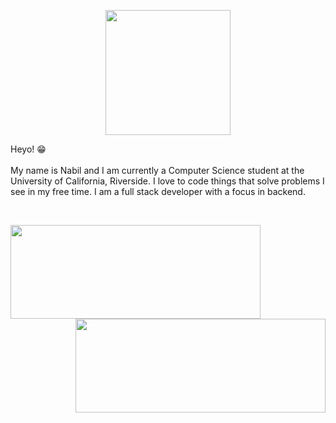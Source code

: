<p align="center">
  <img height="200" src="https://i.pinimg.com/originals/5e/78/af/5e78affab2547d678e4c5458dd931381.gif"/>
</p>

Heyo! 😁 
<br/><br/>
My name is Nabil and I am currently a Computer Science student at the University of California, Riverside. I love to code things that solve problems I see in my free time. I am a full stack developer with a focus in backend.  
<!-- Here you can see the languages I use the most!  
[![Top Langs](https://github-readme-stats.vercel.app/api/top-langs/?username=nabil-k&theme=tokyonight)](https://github.com/nabil-k/github-readme-stats) -->
<br/>

<p align="middle">
  <img align="left" width="400" height="150" src="https://github-readme-stats.vercel.app/api?username=nabil-k&show_icons=true&theme=tokyonight"/>
  <img align="right" width="400" height="150" src="https://github-readme-stats.vercel.app/api/top-langs/?username=nabil-k&layout=compact&theme=tokyonight&hide=Tcl,CSS"/>
</p>


<!--
**nabil-k/nabil-k** is a ✨ _special_ ✨ repository because its `README.md` (this file) appears on your GitHub profile.
Here are some ideas to get you started:

- 🔭 I’m currently working on ...
- 🌱 I’m currently learning ...
- 👯 I’m looking to collaborate on ...
- 🤔 I’m looking for help with ...
- 💬 Ask me about ...
- 📫 How to reach me: ...
- 😄 Pronouns: ...
- ⚡ Fun fact: ...
-->
